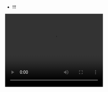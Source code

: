 <html>
<body>

- !!!

 <video width="320" height="240" controls>
  <source src="aMbR2BW_460sv.mp4" type="video/mp4">
  <source src="aMbR2BW_460sv.ogg" type="video/ogg">
Your browser does not support the video tag.
</video> 



</body>
</html>
